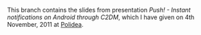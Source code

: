 This branch contains the slides from presentation _Push! - Instant notifications on Android through C2DM_, which I have given on 4th November, 2011 at [Polidea](http://www.polidea.pl).